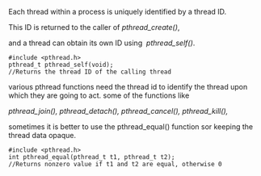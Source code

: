 Each thread within a process is uniquely identified by a thread ID.

This ID is returned to the caller of *pthread_create()*,

and a thread can obtain its own ID using  *pthread_self()*.

```
#include <pthread.h>
pthread_t pthread_self(void);
//Returns the thread ID of the calling thread
```

various pthread functions need the thread id to identify the thread upon which they are going to act. some of the functions like

*pthread_join(), 
pthread_detach(),
pthread_cancel(), 
pthread_kill(),*

sometimes it is better to use the pthread_equal() function sor keeping the thread data opaque.

```
#include <pthread.h>
int pthread_equal(pthread_t t1, pthread_t t2);
//Returns nonzero value if t1 and t2 are equal, otherwise 0
```
